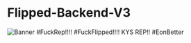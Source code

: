 # Flipped-Backend-V3
![Banner](https://media.discordapp.net/attachments/1155985891878260776/1220466104766431344/IMG_6836.png?ex=660f0aa2&is=65fc95a2&hm=d6e469b47a605976493dd4c13a04ccff263ec8dd042d0c145980a8ee35479e67&=&format=webp&quality=lossless)
#FuckRep!!!!
#FuckFlipped!!!!
KYS REP!!
#EonBetter
